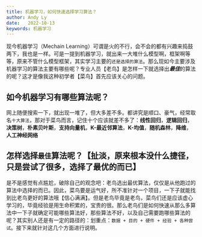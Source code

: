 ```yaml
---
title: 机器学习，如何快速选择学习算法？
author: Andy Ly
date:   2022-10-13
keywords: 机器学习
---
```


现今机器学习（Mechain Learning）可谓是火的不行，会不会的都有兴趣来捣鼓两下，我也是一样。可是一提到机器学习，就出来一大堆什么模型啊，框架啊等等，原来不管什么模型框架，其实学习主要的`还是选择的算法`。那么现如今主要涉及机器学习的算法主要有哪些呢？专业人员【老鸟】是怎样一下就选择出***最佳***的算法的呢？这才是像我这种初学者【菜鸟】首先应该关心的问题。

## 如今机器学习有哪些算法呢？
网上随便搜索一下，就出现一堆了，但大多差不多。都讲究是顺口、豪气，经常取名`十大算法`，那对于菜鸟而言，记住十个应该就差不多了：**线性回归**，**逻辑回归**，**决策树**，**朴素贝叶斯**，**支持向量机**，**K-最近邻算法**，**K-均值**，**随机森林**，**降维**，**人工神经网络**
## 怎样选择`最佳`算法呢？【扯淡，原来根本没什么捷径，只是尝试了很多，选择了最优的而已】
是不是感觉有点尴尬，破除自己的观念吧：老鸟选出最优算法，仅仅是从他跑过的算法中选择的而已。因此，菜鸟要是运气好，所不准针对一个项目，一下子就能找到比老鸟更好的算法哦【信心满满】。但是老鸟毕竟是老鸟，菜鸟们还是应该虚心学习的，毕竟经验是用生命积累的，宝贵的很。那么老鸟们是如何快速从那么多算法中一下子就确定可能哪些算法好，那些算法不好，以及自己需要跑哪些算法的呢？其实别人还是有一定的路径的：划重点：`数据 + 目的 + 硬件 + 经验 + 各种尝试`。接下来就针对这几个方面进行说明。
